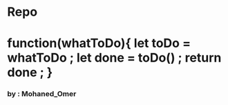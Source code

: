 # Repo
<h1>
function(whatToDo){
  let toDo = whatToDo ;
  let done = toDo() ;
  return done ;
}
</h1>

<h3>by : Mohaned_Omer <h3>
